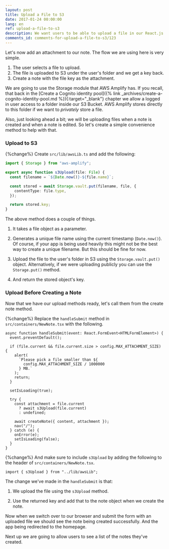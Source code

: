 ```yaml
---
layout: post
title: Upload a File to S3
date: 2017-01-24 00:00:00
lang: en
ref: upload-a-file-to-s3
description: We want users to be able to upload a file in our React.js app and add it as an attachment to their note. To upload files to S3 directly from our React.js app we are going to use AWS Amplify's Storage.put() method.
comments_id: comments-for-upload-a-file-to-s3/123
---
```


Let's now add an attachment to our note. The flow we are using here is very simple.

1. The user selects a file to upload.
2. The file is uploaded to S3 under the user's folder and we get a key back.
3. Create a note with the file key as the attachment.

We are going to use the Storage module that AWS Amplify has. If you recall, that back in the [Create a Cognito identity pool]({% link _archives/create-a-cognito-identity-pool.md %}){:target="_blank"} chapter we allow a logged in user access to a folder inside our S3 Bucket. AWS Amplify stores directly to this folder if we want to _privately_ store a file.

Also, just looking ahead a bit; we will be uploading files when a note is created and when a note is edited. So let's create a simple convenience method to help with that.

### Upload to S3

{%change%} Create `src/lib/awsLib.ts` and add the following:

```typescript
import { Storage } from "aws-amplify";

export async function s3Upload(file: File) {
  const filename = `${Date.now()}-${file.name}`;

  const stored = await Storage.vault.put(filename, file, {
    contentType: file.type,
  });

  return stored.key;
}
```

The above method does a couple of things.

1. It takes a file object as a parameter.

2. Generates a unique file name using the current timestamp (`Date.now()`). Of course, if your app is being used heavily this might not be the best way to create a unique filename. But this should be fine for now.

3. Upload the file to the user's folder in S3 using the `Storage.vault.put()` object. Alternatively, if we were uploading publicly you can use the `Storage.put()` method.

4. And return the stored object's key.

### Upload Before Creating a Note

Now that we have our upload methods ready, let's call them from the create note method.

{%change%} Replace the `handleSubmit` method in `src/containers/NewNote.tsx` with the following.

```tsx
async function handleSubmit(event: React.FormEvent<HTMLFormElement>) {
  event.preventDefault();

  if (file.current && file.current.size > config.MAX_ATTACHMENT_SIZE) {
    alert(
      `Please pick a file smaller than ${
        config.MAX_ATTACHMENT_SIZE / 1000000
      } MB.`
    );
    return;
  }

  setIsLoading(true);

  try {
    const attachment = file.current
      ? await s3Upload(file.current)
      : undefined;

    await createNote({ content, attachment });
    nav("/");
  } catch (e) {
    onError(e);
    setIsLoading(false);
  }
}
```

{%change%} And make sure to include `s3Upload` by adding the following to the header of `src/containers/NewNote.tsx`.

```tsx
import { s3Upload } from "../lib/awsLib";
```

The change we've made in the `handleSubmit` is that:

1. We upload the file using the `s3Upload` method.

2. Use the returned key and add that to the note object when we create the note.

Now when we switch over to our browser and submit the form with an uploaded file we should see the note being created successfully. And the app being redirected to the homepage.

Next up we are going to allow users to see a list of the notes they've created.

